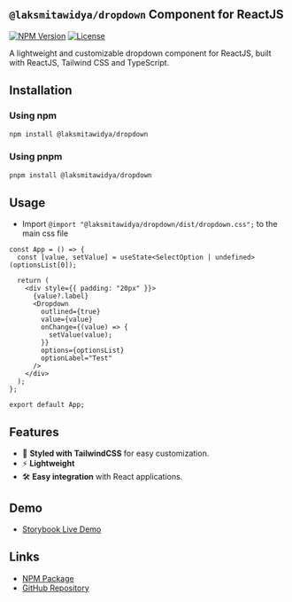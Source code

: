 ## `@laksmitawidya/dropdown` Component for ReactJS

[![NPM Version](https://img.shields.io/npm/v/@laksmitawidya/dropdown)](https://www.npmjs.com/package/@laksmitawidya/dropdown)
[![License](https://img.shields.io/npm/l/@laksmitawidya/dropdown)](https://github.com/laksmitawidya/dropdown/blob/main/LICENSE)

A lightweight and customizable dropdown component for ReactJS, built with ReactJS, Tailwind CSS and TypeScript.

## Installation

### Using npm

```sh
npm install @laksmitawidya/dropdown
```

### Using pnpm

```sh
pnpm install @laksmitawidya/dropdown
```

## Usage

- Import `@import "@laksmitawidya/dropdown/dist/dropdown.css";` to the main css file

```tsx
const App = () => {
  const [value, setValue] = useState<SelectOption | undefined>(optionsList[0]);

  return (
    <div style={{ padding: "20px" }}>
      {value?.label}
      <Dropdown
        outlined={true}
        value={value}
        onChange={(value) => {
          setValue(value);
        }}
        options={optionsList}
        optionLabel="Test"
      />
    </div>
  );
};

export default App;
```

## Features

- 🎨 **Styled with TailwindCSS** for easy customization.
- ⚡ **Lightweight**
- 🛠️ **Easy integration** with React applications.

## Demo

- [Storybook Live Demo](https://67a21646aad2ce22227b56db-rqhgsszvux.chromatic.com/?path=/story/components-dropdown--single-select-dropdown)

## Links

- [NPM Package](https://www.npmjs.com/package/@laksmitawidya/dropdown)
- [GitHub Repository](https://github.com/laksmitawidya/laksmitawidya-dropdown)
